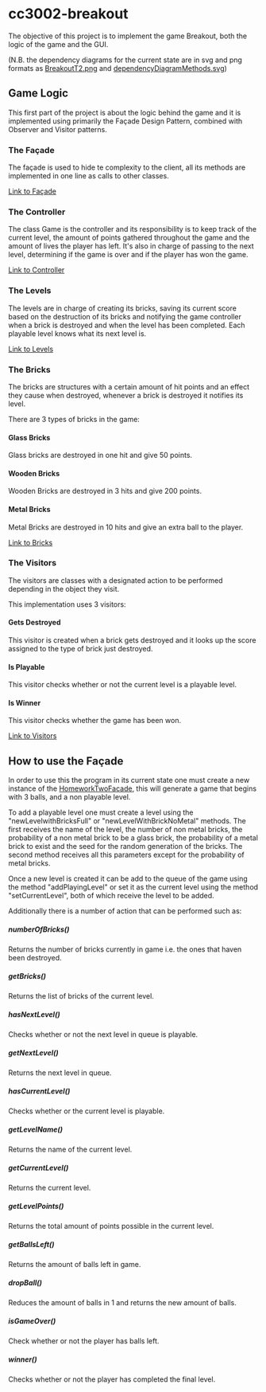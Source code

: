 # cc3002-breakout
The objective of this project is to implement the game Breakout, both the logic of the game and the GUI.

(N.B. the dependency diagrams for the current state are in svg and png formats as
[BreakoutT2.png](cc3002-breakout/BreakoutT2.png) and 
[dependencyDiagramMethods.svg](cc3002-breakout/dependencyDiagramMethods.svg))
## Game Logic
This first part of the project is about the logic behind the game and it is implemented using primarily the Façade 
Design Pattern, combined with Observer and Visitor patterns.
### The Façade
The façade is used to hide te complexity to the client, all its methods are implemented in one line as calls 
to other classes.

[Link to Façade](src/main/java/facade)
### The Controller
The class Game is the controller and its responsibility is to keep track of the current level, the amount of points 
gathered throughout the game and the amount of lives the player has left. It's also in charge of passing to the next 
level, determining if the game is over and if the player has won the game.

[Link to Controller](src/main/java/controller)
### The Levels
The levels are in charge of creating its bricks, saving its current score based on the destruction of its bricks and 
notifying the game controller when a brick is destroyed and when the level has been completed. Each playable level knows
what its next level is.

[Link to Levels](src/main/java/logic/level)
### The Bricks
The bricks are structures with a certain amount of hit points and an effect they cause when destroyed, whenever a brick
is destroyed it notifies its level.

There are 3 types of bricks in the game:
#### Glass Bricks
Glass bricks are destroyed in one hit and give 50 points.
#### Wooden Bricks
Wooden Bricks are destroyed in 3 hits and give 200 points.
#### Metal Bricks
Metal Bricks are destroyed in 10 hits and give an extra ball to the player.

[Link to Bricks](src/main/java/logic/brick)
### The Visitors
The visitors are classes with a designated action to be performed depending in the object they visit.

This implementation uses 3 visitors:
#### Gets Destroyed
This visitor is created when a brick gets destroyed and it looks up the score assigned to the type of brick just 
destroyed.
#### Is Playable
This visitor checks whether or not the current level is a playable level.
#### Is Winner
This visitor checks whether the game has been won.

[Link to Visitors](src/main/java/logic/visitor)
## How to use the Façade
In order to use this the program in its current state one must create a new instance of the 
[HomeworkTwoFacade](src/main/java/facade), this will generate a game that begins with 3 balls, and a non playable level.

To add a playable level one must create a level using the "newLevelwithBricksFull" or "newLevelWithBrickNoMetal" methods.
The first receives the name of the level, the number of non metal bricks, the probability of a non metal brick to be a 
glass brick, the probability of a metal brick to exist and the seed for the random generation of the bricks. The second 
method receives all this parameters except for the probability of metal bricks.

Once a new level is created it can be add to the queue of the game using the method "addPlayingLevel" or set it as the 
current level using the method "setCurrentLevel", both of which receive the level to be added.

Additionally there is a number of action that can be performed such as:
##### numberOfBricks()
Returns the number of bricks currently in game i.e. the ones that haven been destroyed.
##### getBricks()
Returns the list of bricks of the current level.
##### hasNextLevel()
Checks whether or not the next level in queue is playable.
##### getNextLevel()
Returns the next level in queue.
##### hasCurrentLevel()
Checks whether or the current level is playable.
##### getLevelName()
Returns the name of the current level.
##### getCurrentLevel()
Returns the current level.
##### getLevelPoints()
Returns the total amount of points possible in the current level.
##### getBallsLeft()
Returns the amount of balls left in game.
##### dropBall()
Reduces the amount of balls in 1 and returns the new amount of balls.
##### isGameOver()
Check whether or not the player has balls left.
##### winner()
Checks whether or not the player has completed the final level.